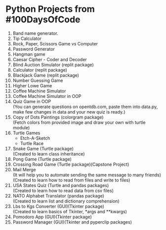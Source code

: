 # Python Projects from #100DaysOfCode


1. Band name generator.
2. Tip Calculator
3. Rock, Paper, Scissors Game vs Computer
4. Password Generator
5. Hangman game
6. Caesar Cipher - Coder and Decoder
7. Blind Auction Simulator (replit package)
8. Calculator (replit package)
9. Blackjack Game (replit package)
10. Number Guessing Game
11. Higher Lowe Game
12. Coffee Machine Simulator
13. Coffee Machine Simulator in OOP
14. Quiz Game in OOP   
    (You can generate questions on opentdb.com, paste them into data.py, make few changes in data and your new quiz is ready.)
15. Copy of Dots Paintings (colorgram package)  
    (Fetch colors from provided image and draw your own with turtle module)
16. Turtle Games
    * Etch-A-Sketch
    * Turtle Race
17. Snake Game (Turtle package)  
    (Created to learn class inheritance)
18. Pong Game (Turtle package)
19. Crossing Road Game (Turtle package)(Capstone Project)
20. Mail Merge  
    (It will help you to automate sending the same message to many friends)  
    (Created to learn how to read from files and write to files)
21. USA States Quiz (Turtle and pandas packages)  
    (Created to learn how to read data from csv files)
22. NATO Alphabet Translator (pandas package)  
    (Created to learn list and dictionary comprehension)
23. Lbs to Kgs Converter (GUI)(Tkinter package)  
    (Created to learn basics of Tkinter, *args and **kwargs)
24. Pomodoro App (GUI)(Tkinter package)
25. Password Manager (GUI)(Tkinter and pyperclip packages)